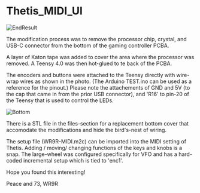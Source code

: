 # Thetis_MIDI_UI
![EndResult](https://github.com/ldocull/Thetis_MIDI_UI/assets/31085432/b6263253-4467-4325-93f9-0e9c560e040e)

The modification process was to remove the processor chip, crystal, and USB-C connector from the bottom of the gaming controller PCBA.

A layer of Katon tape was added to cover the area where the processor was removed.  A Teensy 4.0 was then hot-glued to te back of the PCBA.

The encoders and buttons were attached to the Teensy directly with wire-wrap wires as shown in the photo.  (The Arduino TEST.ino can be used as a reference for the pinout.)  Please note the attachements of GND and 5V (to the cap that came in from the prior USB connector), and 'R16' to pin-20 of the Teensy that is used to control the LEDs.

![Bottom](https://github.com/ldocull/Thetis_MIDI_UI/assets/31085432/5273817e-1ff8-4304-b60b-58ce9b88e5a8)

There is a STL file in the files-section for a replacement bottom cover that accomodate the modifications and hide the bird's-nest of wiring.

The setup file (WR9R-MIDI.m2c) can be imported into the MIDI setting of Thetis. Adding / moving/ changing functions of the keys and knobs is a snap. The large-wheel was configured specifically for VFO and has a hard-coded incremental setup which is tied to 'enc1'.

Hope you found this interesting!

Peace and 73,
WR9R
